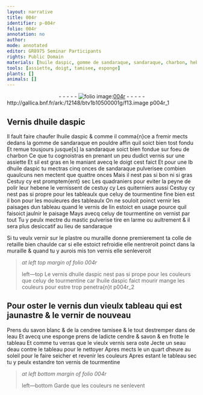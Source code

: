 ```yaml
---
layout: narrative
title: 004r
identifier: p-004r
folio: 004r
annotation: no
author:
mode: annotated
editor: GR8975 Seminar Participants
rights: Public Domain
materials: [huile daspic, gomme de sandaraque, sandaraque, charbon, hebene, tourmentine, vernis de lin, mastic, plastre, colle de retaille, vernis dhuile daspic, savon blanc, cendree, eau, cendre, savon, vernis de tourmentine]
tools: [assiette, doigt, tamisee, esponge]
plants: []
animals: []
---
```


<div class="folio" align="center">- - - - - <a href="http://gallica.bnf.fr/ark:/12148/btv1b10500001g/f13.image" target="_blank"><img src="https://cu-mkp.github.io/2017-workshop-edition/assets/photo-icon.png" alt="folio image: " style="display:inline-block; margin-bottom:-3px;"/>004r</a> - - - - - </div> http://gallica.bnf.fr/ark:/12148/btv1b10500001g/f13.image  p004r_1 

## Vernis d<span class="m">huile daspic</span>

 
Il fault faire chaufer l<span class="m">huile daspic</span> & comme il comma{n}ce a fremir mects dedans la <span class="m">gomme de sandaraque</span> en pouldre affin quil soict bien tost fondu Et remue tousjours jusque[s] la <span class="m">sandaraque</span> soict bien fondue sur foeu de <span class="m">charbon</span> Ce que tu cognoistras en prenant un peu dudict vernis sur une <span class="tl">assiette</span> Et sil est gras en le maniant avecq le <span class="tl"><span class="bp">doigt</span></span> cest faict Et pour une lb d<span class="m">huile daspic</span> tu mectras cinq onces de <span class="m">sandaraque</span> pulverisee combien quaulcuns nen mectent que quattre onces Mais il nest pas si bon ni si gras Cestuy cy est promptem{ent} sec Les <span class="pro">quadraniers</span> pour eviter la peyne de polir leur <span class="m">hebene</span> le vernissent de cestuy cy Les <span class="pro">quiterniers</span> aussi Cestuy cy nest pas si propre pour les tableaulx que celuy de <span class="m">tourmentine</span> fine bien est il bon pour les mouleures des tableaulx On ne souloit poinct vernir les paisages dun tableau quand le <span class="m">vernis de lin</span> estoict en usage pource quil faisoict jaulnir le paisage Mays avecq celuy de <span class="m">tourmentine</span> on vernist par tout Tu y peulx mectre du <span class="m">mastic</span> pulverise tire en larme ou aultrement & il sera plus desiccatif au lieu de <span class="m">sandaraque</span>
 
Si tu veulx vernir sur le <span class="m">plastre</span> ou muraille donne premierement ta <span class="m">colle de retaille</span> bien chaulde car si elle estoict refroidie elle nentreroit poinct dans la muraille & quand tu y aurois mis ton vernis elle senleveroit
 
> *at left top margin of folio 004r*
> 
>  left—top Le <span class="m">vernis dhuile daspic</span> nest pas si prope pour les couleurs que celuy de <span class="m">tourmentine</span> car l<span class="m">huile daspic</span> faict mourir mange les couleurs pour estre trop penetra{n}t
   p004r_2 

## Pour oster le vernis dun vieulx tableau qui est jaunastre & le vernir de nouveau

 
Prens du <span class="m">savon blanc</span> & de la <span class="m">cendree</span> <span class="tl">tamisee</span> & le tout destremper dans de l<span class="m">eau</span> Et avecq une <span class="tl">esponge</span> prens de ladicte <span class="m">cendre</span> & <span class="m">savon</span> & en frotte le tableau Et comme tu verras que le vieulx vernis sera oste Jecte un seau d<span class="m">eau</span> contre le tableau pour le nettoyer Apres mects le un quart dheure au soleil pour le faire seicher et revenir les couleurs Apres estant le tableau sec tu y peulx estandre ton <span class="m">vernis de tourmentine</span>
 
> *at left bottom margin of folio 004r*
> 
>  left—bottom Garde que les couleurs ne senlevent
 